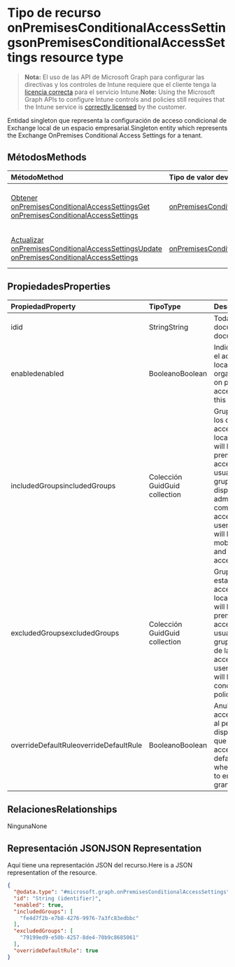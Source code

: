 # <a name="onpremisesconditionalaccesssettings-resource-type"></a><span data-ttu-id="c30b9-101">Tipo de recurso onPremisesConditionalAccessSettings</span><span class="sxs-lookup"><span data-stu-id="c30b9-101">onPremisesConditionalAccessSettings resource type</span></span>

> <span data-ttu-id="c30b9-102">**Nota:** El uso de las API de Microsoft Graph para configurar las directivas y los controles de Intune requiere que el cliente tenga la [licencia correcta](https://go.microsoft.com/fwlink/?linkid=839381) para el servicio Intune.</span><span class="sxs-lookup"><span data-stu-id="c30b9-102">**Note:** Using the Microsoft Graph APIs to configure Intune controls and policies still requires that the Intune service is [correctly licensed](https://go.microsoft.com/fwlink/?linkid=839381) by the customer.</span></span>

<span data-ttu-id="c30b9-103">Entidad singleton que representa la configuración de acceso condicional de Exchange local de un espacio empresarial.</span><span class="sxs-lookup"><span data-stu-id="c30b9-103">Singleton entity which represents the Exchange OnPremises Conditional Access Settings for a tenant.</span></span>
## <a name="methods"></a><span data-ttu-id="c30b9-104">Métodos</span><span class="sxs-lookup"><span data-stu-id="c30b9-104">Methods</span></span>
|<span data-ttu-id="c30b9-105">Método</span><span class="sxs-lookup"><span data-stu-id="c30b9-105">Method</span></span>|<span data-ttu-id="c30b9-106">Tipo de valor devuelto</span><span class="sxs-lookup"><span data-stu-id="c30b9-106">Return Type</span></span>|<span data-ttu-id="c30b9-107">Descripción</span><span class="sxs-lookup"><span data-stu-id="c30b9-107">Description</span></span>|
|:---|:---|:---|
|[<span data-ttu-id="c30b9-108">Obtener onPremisesConditionalAccessSettings</span><span class="sxs-lookup"><span data-stu-id="c30b9-108">Get onPremisesConditionalAccessSettings</span></span>](../api/intune_onboarding_onpremisesconditionalaccesssettings_get.md)|[<span data-ttu-id="c30b9-109">onPremisesConditionalAccessSettings</span><span class="sxs-lookup"><span data-stu-id="c30b9-109">onPremisesConditionalAccessSettings</span></span>](../resources/intune_onboarding_onpremisesconditionalaccesssettings.md)|<span data-ttu-id="c30b9-110">Lea las propiedades y las relaciones del objeto [onPremisesConditionalAccessSettings](../resources/intune_onboarding_onpremisesconditionalaccesssettings.md).</span><span class="sxs-lookup"><span data-stu-id="c30b9-110">Read properties and relationships of the [onPremisesConditionalAccessSettings](../resources/intune_onboarding_onpremisesconditionalaccesssettings.md) object.</span></span>|
|[<span data-ttu-id="c30b9-111">Actualizar onPremisesConditionalAccessSettings</span><span class="sxs-lookup"><span data-stu-id="c30b9-111">Update onPremisesConditionalAccessSettings</span></span>](../api/intune_onboarding_onpremisesconditionalaccesssettings_update.md)|[<span data-ttu-id="c30b9-112">onPremisesConditionalAccessSettings</span><span class="sxs-lookup"><span data-stu-id="c30b9-112">onPremisesConditionalAccessSettings</span></span>](../resources/intune_onboarding_onpremisesconditionalaccesssettings.md)|<span data-ttu-id="c30b9-113">Actualice las propiedades de un objeto [onPremisesConditionalAccessSettings](../resources/intune_onboarding_onpremisesconditionalaccesssettings.md).</span><span class="sxs-lookup"><span data-stu-id="c30b9-113">Update the properties of a [onPremisesConditionalAccessSettings](../resources/intune_onboarding_onpremisesconditionalaccesssettings.md) object.</span></span>|

## <a name="properties"></a><span data-ttu-id="c30b9-114">Propiedades</span><span class="sxs-lookup"><span data-stu-id="c30b9-114">Properties</span></span>
|<span data-ttu-id="c30b9-115">Propiedad</span><span class="sxs-lookup"><span data-stu-id="c30b9-115">Property</span></span>|<span data-ttu-id="c30b9-116">Tipo</span><span class="sxs-lookup"><span data-stu-id="c30b9-116">Type</span></span>|<span data-ttu-id="c30b9-117">Descripción</span><span class="sxs-lookup"><span data-stu-id="c30b9-117">Description</span></span>|
|:---|:---|:---|
|<span data-ttu-id="c30b9-118">id</span><span class="sxs-lookup"><span data-stu-id="c30b9-118">id</span></span>|<span data-ttu-id="c30b9-119">String</span><span class="sxs-lookup"><span data-stu-id="c30b9-119">String</span></span>|<span data-ttu-id="c30b9-120">Todavía no documentado</span><span class="sxs-lookup"><span data-stu-id="c30b9-120">Not yet documented</span></span>|
|<span data-ttu-id="c30b9-121">enabled</span><span class="sxs-lookup"><span data-stu-id="c30b9-121">enabled</span></span>|<span data-ttu-id="c30b9-122">Booleano</span><span class="sxs-lookup"><span data-stu-id="c30b9-122">Boolean</span></span>|<span data-ttu-id="c30b9-123">Indica si está habilitado el acceso condicional local para esta organización</span><span class="sxs-lookup"><span data-stu-id="c30b9-123">Indicates if on premises conditional access is enabled for this organization</span></span>|
|<span data-ttu-id="c30b9-124">includedGroups</span><span class="sxs-lookup"><span data-stu-id="c30b9-124">includedGroups</span></span>|<span data-ttu-id="c30b9-125">Colección Guid</span><span class="sxs-lookup"><span data-stu-id="c30b9-125">Guid collection</span></span>|<span data-ttu-id="c30b9-126">Grupos de usuarios a los que se dirigirá el acceso condicional local.</span><span class="sxs-lookup"><span data-stu-id="c30b9-126">User groups that will be targeted by on premises conditional access.</span></span> <span data-ttu-id="c30b9-127">Todos los usuarios de estos grupos deberán tener dispositivos móviles administrados y compatibles para tener acceso al correo.</span><span class="sxs-lookup"><span data-stu-id="c30b9-127">All users in these groups will be required to have mobile device managed and compliant for mail access.</span></span>|
|<span data-ttu-id="c30b9-128">excludedGroups</span><span class="sxs-lookup"><span data-stu-id="c30b9-128">excludedGroups</span></span>|<span data-ttu-id="c30b9-129">Colección Guid</span><span class="sxs-lookup"><span data-stu-id="c30b9-129">Guid collection</span></span>|<span data-ttu-id="c30b9-130">Grupos de usuarios que estarán exentos del acceso condicional local.</span><span class="sxs-lookup"><span data-stu-id="c30b9-130">User groups that will be exempt by on premises conditional access.</span></span> <span data-ttu-id="c30b9-131">Todos los usuarios de estos grupos estarán exentos de la directiva de acceso condicional.</span><span class="sxs-lookup"><span data-stu-id="c30b9-131">All users in these groups will be exempt from the conditional access policy.</span></span>|
|<span data-ttu-id="c30b9-132">overrideDefaultRule</span><span class="sxs-lookup"><span data-stu-id="c30b9-132">overrideDefaultRule</span></span>|<span data-ttu-id="c30b9-133">Booleano</span><span class="sxs-lookup"><span data-stu-id="c30b9-133">Boolean</span></span>|<span data-ttu-id="c30b9-134">Anular la regla de acceso predeterminada al permitir que un dispositivo garantice que se concede el acceso.</span><span class="sxs-lookup"><span data-stu-id="c30b9-134">Override the default access rule when allowing a device to ensure access is granted.</span></span>|

## <a name="relationships"></a><span data-ttu-id="c30b9-135">Relaciones</span><span class="sxs-lookup"><span data-stu-id="c30b9-135">Relationships</span></span>
<span data-ttu-id="c30b9-136">Ninguna</span><span class="sxs-lookup"><span data-stu-id="c30b9-136">None</span></span>
## <a name="json-representation"></a><span data-ttu-id="c30b9-137">Representación JSON</span><span class="sxs-lookup"><span data-stu-id="c30b9-137">JSON Representation</span></span>
<span data-ttu-id="c30b9-138">Aquí tiene una representación JSON del recurso.</span><span class="sxs-lookup"><span data-stu-id="c30b9-138">Here is a JSON representation of the resource.</span></span>
<!--{
  "blockType": "resource",
  "keyProperty": "id",
  "baseType": "microsoft.graph.entity",
  "@odata.type": "microsoft.graph.onPremisesConditionalAccessSettings"
}-->
``` json
{
  "@odata.type": "#microsoft.graph.onPremisesConditionalAccessSettings",
  "id": "String (identifier)",
  "enabled": true,
  "includedGroups": [
    "fe4d7f2b-e7b8-4276-9976-7a3fc83edbbc"
  ],
  "excludedGroups": [
    "79199ed9-e50b-4257-8de4-70b9c8685061"
  ],
  "overrideDefaultRule": true
}
```



